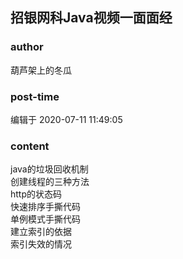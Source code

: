 ## 招银网科Java视频一面面经
### author 
葫芦架上的冬瓜
### post-time 

编辑于  2020-07-11 11:49:05
### content 
<div class="post-topic-des nc-post-content">
 <div>
  java的垃圾回收机制
 </div>
 <div>
  创建线程的三种方法
 </div>
 <div>
  http的状态码
 </div>
 <div>
  快速排序手撕代码
 </div>
 <div>
  单例模式手撕代码
 </div>
 <div>
  建立索引的依据
 </div>
 <div>
  索引失效的情况
 </div>
</div>
